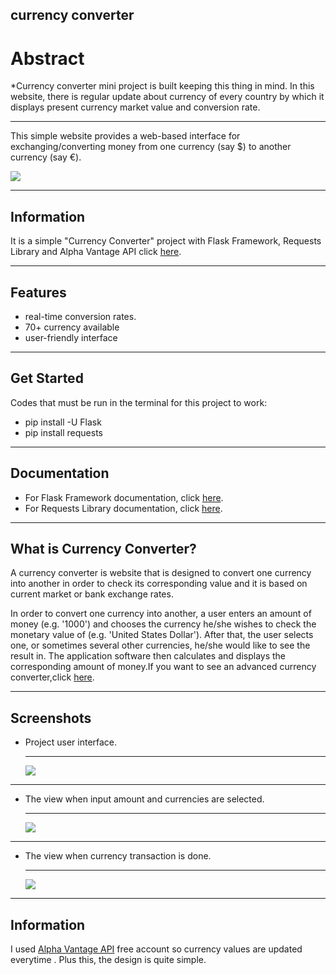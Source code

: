 ## currency converter

# Abstract



*Currency converter mini project is built keeping this thing in mind. In this website, there is regular update about currency of every country by which it displays present currency market value and conversion rate.

* * *

   This simple website provides a web-based interface for exchanging/converting money from one currency (say $) to another currency (say €).

![](https://64.media.tumblr.com/ac5a5c67eabc24b5d7c96b9169cf9f6d/ac0f1898b2d0d241-a2/s2048x3072/fad5af9c6dac043cfe03e6e9e754a42fafce04df.png)

* * *

Information
-----------

It is a simple "Currency Converter" project with Flask Framework, Requests Library and Alpha Vantage API
click [here](https://www.xe.com/currencyconverter/).



* * *

Features
--------

*   real-time conversion rates.
*   70+ currency available
*   user-friendly interface

* * *

Get Started
-----------

Codes that must be run in the terminal for this project to work:

*   pip install -U Flask
*   pip install requests

* * *

Documentation
-------------

*   For Flask Framework documentation, click [here](https://flask.palletsprojects.com/en/2.0.x/).
*   For Requests Library documentation, click [here](https://requests.readthedocs.io/en/master/).

* * *

What is Currency Converter?
---------------------------

A currency converter is website that is designed to convert one currency into another in order to check its corresponding value and it is based on current market or bank exchange rates.  
  
In order to convert one currency into another, a user enters an amount of money (e.g. '1000') and chooses the currency he/she wishes to check the monetary value of (e.g. 'United States Dollar'). After that, the user selects one, or sometimes several other currencies, he/she would like to see the result in. The application software then calculates and displays the corresponding amount of money.If you want to see an advanced currency converter,click [here](https://www.xe.com/currencyconverter/).

* * *

Screenshots
-----------

*   Project user interface.
    
    * * *
    
    ![](https://64.media.tumblr.com/ac5a5c67eabc24b5d7c96b9169cf9f6d/ac0f1898b2d0d241-a2/s2048x3072/fad5af9c6dac043cfe03e6e9e754a42fafce04df.png)

* * *

*   The view when input amount and currencies are selected.
    
    * * *
    
    ![](https://64.media.tumblr.com/9706ecba4a6ed50aeb674314099dbae6/ac0f1898b2d0d241-7b/s2048x3072/dd704f85e84e44129c9536aa5df30b5841e21e86.png)

* * *

*   The view when currency transaction is done.
    
    * * *
    
    ![](https://64.media.tumblr.com/92728057665cad156686953c87aa98dc/ac0f1898b2d0d241-bf/s2048x3072/4d410dde2ebc9842e98aeb0417f0b17e025e4bdf.png)

* * *

Information
-----------

I used [Alpha Vantage API](https://www.alphavantage.co/) free account so currency values are updated everytime . Plus this, the design is quite simple.
